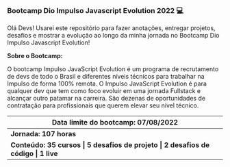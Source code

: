 ### Bootcamp Dio Impulso Javascript Evolution 2022 :computer:



Olá Devs! Usarei este repositório para fazer anotações, entregar projetos, desafios e mostrar a evolução ao longo da minha jornada no Bootcamp Dio Impulso Javascript Evolution!



**Sobre o Bootcamp:** 

O bootcamp Impulso JavaScript Evolution é um programa de recrutamento de devs de todo o Brasil e diferentes níveis técnicos para trabalhar
na Impulso de forma 100% remota. O Impulso JavaScript Evolution é para qualquer dev que tem como foco evoluir em uma jornada Fullstack e 
alcançar outro patamar na carreira. São dezenas de oportunidades de contratação para profissionais que querem elevar seu nível técnico.



| Data limite do bootcamp: 07/08/2022                          |
| ------------------------------------------------------------ |
| **Jornada: 107 horas**                                       |
| **Conteúdo: 35 cursos \| 5 desafios de projeto \| 2 desafios de código \| 1 live** |

